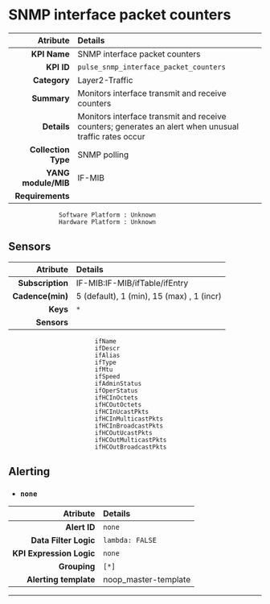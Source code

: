 
SNMP interface packet counters
====
Atribute|Details
---:|:---
**KPI Name**    | SNMP interface packet counters
**KPI ID**      | `pulse_snmp_interface_packet_counters`
**Category**    | Layer2-Traffic
**Summary**     | Monitors interface transmit and receive counters
**Details**     | Monitors interface transmit and receive counters; generates an alert when unusual traffic rates occur
**Collection Type** | SNMP polling
**YANG module/MIB** | IF-MIB
**Requirements**    |
                  Software Platform : Unknown
                  Hardware Platform : Unknown
Sensors
---
Atribute|Details
---:|:---
**Subscription** | IF-MIB:IF-MIB/ifTable/ifEntry
**Cadence(min)** | 5 (default), 1 (min), 15 (max) , 1 (incr)
**Keys**         | `*`
**Sensors**      |
                            ifName
                            ifDescr
                            ifAlias
                            ifType
                            ifMtu
                            ifSpeed
                            ifAdminStatus
                            ifOperStatus
                            ifHCInOctets
                            ifHCOutOctets
                            ifHCInUcastPkts
                            ifHCInMulticastPkts
                            ifHCInBroadcastPkts
                            ifHCOutUcastPkts
                            ifHCOutMulticastPkts
                            ifHCOutBroadcastPkts
     
Alerting
---

* ### `none`
Atribute|Details
---:|:---
**Alert ID**             | ```none```
**Data Filter Logic**    | ```lambda: FALSE```
**KPI Expression Logic** | ```none```
**Grouping**             | ```[*]```
**Alerting template**    | noop_master-template
---

